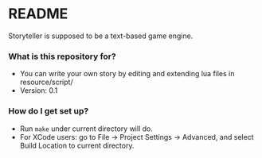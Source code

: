 # README #

Storyteller is supposed to be a text-based game engine.

### What is this repository for? ###

* You can write your own story by editing and extending lua files in resource/script/
* Version: 0.1

### How do I get set up? ###

* Run `make` under current directory will do.
* For XCode users: go to File -> Project Settings -> Advanced, and select Build Location to current directory.

